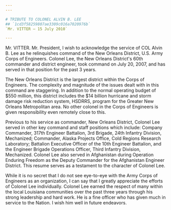 ```yaml
---
---

# TRIBUTE TO COLONEL ALVIN B. LEE
## `1cd3f58259807ae3309c016a7020976b`
`Mr. VITTER — 15 July 2010`

---
```


 Mr. VITTER. Mr. President, I wish to acknowledge the service 
of COL Alvin B. Lee as he relinquishes command of the New Orleans 
District, U.S. Army Corps of Engineers. Colonel Lee, the New Orleans 
District's 60th commander and district engineer, took command on July 
20, 2007, and has served in that position for the past 3 years.

The New Orleans District is the largest district within the Corps of 
Engineers. The complexity and magnitude of the issues dealt with in 
this command are staggering. In addition to the normal operating budget 
of $550 million, this district includes the $14 billion hurricane and 
storm damage risk reduction system, HSDRRS, program for the Greater New 
Orleans Metropolitan area. No other colonel in the Corps of Engineers 
is given responsibility even remotely close to this.

Previous to his service as commander, New Orleans District, Colonel 
Lee served in other key command and staff positions which include: 
Company Commander, 317th Engineer Battalion, 3rd Brigade, 24th Infantry 
Division, Mechanized; Commander, Alaska Projects Office, Cold Regions 
Research Laboratory; Battalion Executive Officer of the 10th Engineer 
Battalion, and the Engineer Brigade Operations Officer, Third Infantry 
Division, Mechanized. Colonel Lee also served in Afghanistan during 
Operation Enduring Freedom as the Deputy Commander for the Afghanistan 
Engineer District. This resume serves as a testament to the character 
of Colonel Lee.

While it is no secret that I do not see eye-to-eye with the Army 
Corps of Engineers as an organization, I can say that I greatly 
appreciate the efforts of Colonel Lee individually. Colonel Lee earned 
the respect of many within the local Louisiana communities over the 
past three years through his strong leadership and hard work. He is a 
fine officer who has given much in service to the Nation. I wish him 
well in future endeavors.
